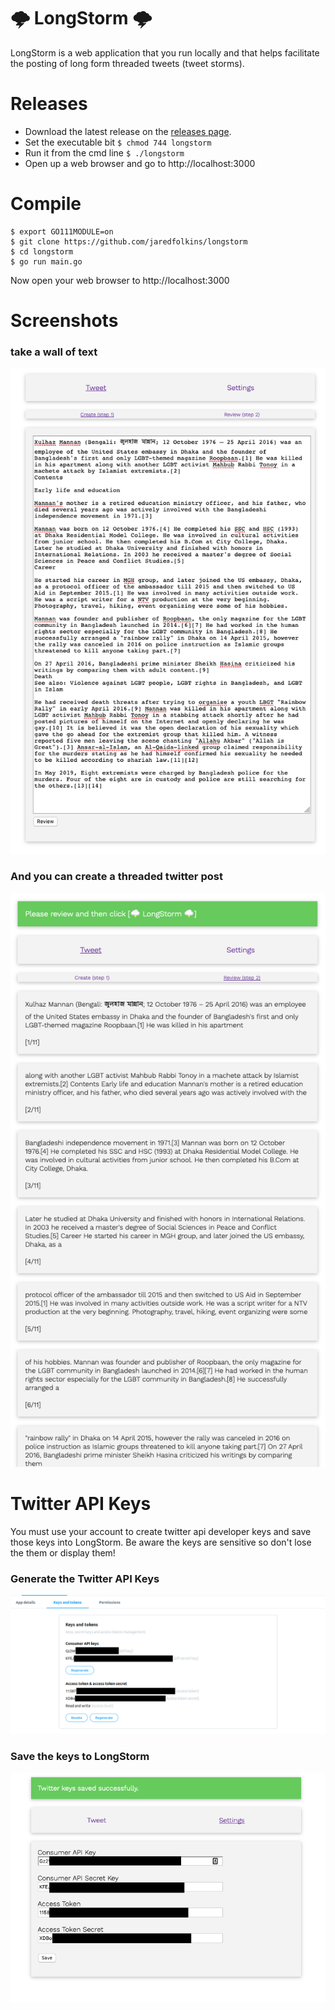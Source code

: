 # 🌩️ LongStorm 🌩️

LongStorm is a web application that you run locally and that helps facilitate the posting of long form threaded tweets (tweet storms).

# Releases

- Download the latest release on the [releases page](https://github.com/jaredfolkins/longstorm/releases).
- Set the executable bit ```$ chmod 744 longstorm```
- Run it from the cmd line ```$ ./longstorm```
- Open up a web browser and go to http://localhost:3000

# Compile

```
$ export GO111MODULE=on
$ git clone https://github.com/jaredfolkins/longstorm
$ cd longstorm
$ go run main.go
```

Now open your web browser to http://localhost:3000

# Screenshots

### take a wall of text
![longstorm wall of text](https://raw.githubusercontent.com/jaredfolkins/longstorm/master/assets/images/wall_of_text.png)

### And you can create a threaded twitter post

![longstorm wall of text](https://raw.githubusercontent.com/jaredfolkins/longstorm/master/assets/images/longstorm_threaded_app.png)

# Twitter API Keys 

You must use your account to create twitter api developer keys and save those keys into LongStorm. Be aware the keys are sensitive so don't lose the them or display them!

### Generate the Twitter API Keys

![longstorm wall of text](https://raw.githubusercontent.com/jaredfolkins/longstorm/master/assets/images/twitter_keygen_example.png)

### Save the keys to LongStorm

![longstorm wall of text](https://raw.githubusercontent.com/jaredfolkins/longstorm/master/assets/images/input_twitter_keys_example.png)
